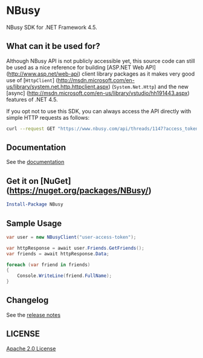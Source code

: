 # NBusy
NBusy SDK for .NET Framework 4.5. 

## What can it be used for?
Although NBusy API is not publicly accessible yet, this source code can still be used as a nice reference for building [ASP.NET Web API] (http://www.asp.net/web-api) client library packages as it makes very good use of [`HttpClient`] (http://msdn.microsoft.com/en-us/library/system.net.http.httpclient.aspx) (`System.Net.Http`) and the new [async] (http://msdn.microsoft.com/en-us/library/vstudio/hh191443.aspx) features of .NET 4.5. 

If you opt not to use this SDK, you can always access the API directly with simple HTTP requests as follows:
```bash
curl --request GET "https://www.nbusy.com/api/threads/1147?access_token=..."
```

## Documentation
See the [documentation](https://github.com/NBusy/NBusy.SDK/wiki)

## Get it on [NuGet] (https://nuget.org/packages/NBusy/)

```powershell
Install-Package NBusy
```

## Sample Usage
```csharp
var user = new NBusyClient("user-access-token");

var httpResponse = await user.Friends.GetFriends();
var friends = await httpResponse.Data;

foreach (var friend in friends)
{
	Console.WriteLine(friend.FullName);
}
```

## Changelog
See the [release notes](https://github.com/NBusy/NBusy.SDK/blob/master/ReleaseNotes.md)
	
## LICENSE
[Apache 2.0 License](https://github.com/NBusy/NBusy.SDK/blob/master/License.md)
